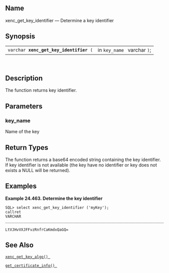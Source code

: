 <div id="fn_xenc_get_key_identifier" class="refentry">

<div class="titlepage">

</div>

<div class="refnamediv">

## Name

xenc_get_key_identifier — Determine a key identifier

</div>

<div class="refsynopsisdiv">

## Synopsis

<div id="fsyn_xenc_get_key_identifier" class="funcsynopsis">

|                                             |                             |
|---------------------------------------------|-----------------------------|
| `varchar `**`xenc_get_key_identifier`**` (` | in `key_name ` varchar `)`; |

<div class="funcprototype-spacer">

 

</div>

</div>

</div>

<div id="desc_xenc_get_key_identifier" class="refsect1">

## Description

The function returns key identifier.

</div>

<div id="params_xenc_get_key_identifier" class="refsect1">

## Parameters

<div id="id120030" class="refsect2">

### key_name

Name of the key

</div>

</div>

<div id="ret_xenc_get_key_identifier" class="refsect1">

## Return Types

The function returns a base64 encoded string containing the key
identifier. If key identifier is not available (the key have no
identifier or key does not exists a NULL will be returned).

</div>

<div id="examples_xenc_get_key_identifier" class="refsect1">

## Examples

<div id="ex_xenc_get_key_identifier" class="example">

**Example 24.463. Determine the key identifier**

<div class="example-contents">

``` screen
SQL> select xenc_get_key_identifier ('myKey');
callret
VARCHAR
_______________________________________________________________________________

LtVJHvVXJFFvzRnfrCaKmdxQaGQ=
```

</div>

</div>

  

</div>

<div id="seealso_xenc_get_key_identifier" class="refsect1">

## See Also

<a href="fn_xenc_get_key_algo.html" class="link"
title="xenc_get_key_algo"><code
class="function">xenc_get_key_algo() </code></a>

<a href="fn_get_certificate_info.html" class="link"
title="get_certificate_info"><code
class="function">get_certificate_info() </code></a>

</div>

</div>
